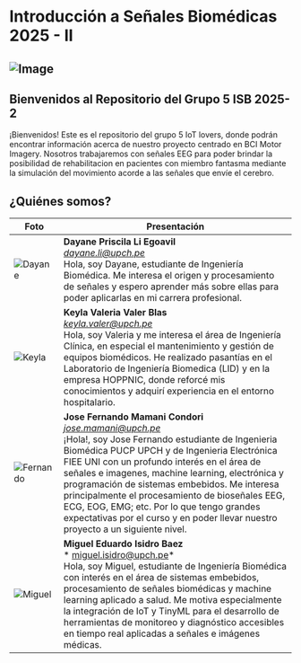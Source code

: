 # Introducción a Señales Biomédicas 2025 - II
![Image](https://github.com/user-attachments/assets/37dce909-b820-4bbe-a204-660702b77619)
-----------------------------------------
## Bienvenidos al Repositorio del Grupo 5 ISB 2025-2
¡Bienvenidos! Este es el repositorio del grupo 5 IoT lovers, donde podrán encontrar información acerca de nuestro proyecto centrado en BCI Motor Imagery. Nosotros trabajaremos con señales EEG para poder brindar la posibilidad de rehabilitacion en pacientes con miembro fantasma mediante la simulación del movimiento acorde a las señales que envíe el cerebro.
## ¿Quiénes somos?
| Foto | Presentación | 
|----------|----------|
| ![Dayane](https://github.com/user-attachments/assets/7e392c2d-cabb-4f1a-9227-7c286670655b)    | **Dayane Priscila Li Egoavil** <br>*dayane.li@upch.pe* <br>Hola, soy Dayane, estudiante de Ingeniería Biomédica. Me interesa el origen y procesamiento de señales y espero aprender más sobre ellas para poder aplicarlas en mi carrera profesional.  |
| ![Keyla](https://github.com/user-attachments/assets/0dc626b6-b21e-4418-a33b-22957d55c1e9)     | **Keyla Valeria Valer Blas** <br>*keyla.valer@upch.pe* <br>Hola, soy Valeria y me interesa el área de Ingeniería Clínica, en especial el mantenimiento y gestión de equipos biomédicos. He realizado pasantías en el Laboratorio de Ingeniería Biomedica (LID) y en la empresa HOPPNIC, donde reforcé mis conocimientos y adquirí experiencia en el entorno hospitalario.  |
| ![Fernando](https://github.com/user-attachments/assets/77e73181-5ace-443c-8d8a-0578545591c1)     | **Jose Fernando Mamani Condori** <br>*jose.mamani@upch.pe* <br>¡Hola!, soy Jose Fernando estudiante de Ingenieria Biomédica PUCP UPCH y de Ingenieria Electrónica FIEE UNI con un profundo interés en el área de señales e imagenes, machine learning, electrónica y programación de sistemas embebidos. Me interesa principalmente el procesamiento de bioseñales EEG, ECG, EOG, EMG; etc. Por lo que tengo grandes expectativas por el curso y en poder llevar nuestro proyecto a un siguiente nivel. |
| ![Miguel](https://github.com/user-attachments/assets/85a1b008-6a2d-4f25-875a-8f0a964d022d)     | **Miguel Eduardo Isidro Baez** <br>* miguel.isidro@upch.pe* <br>Hola, soy Miguel, estudiante de Ingeniería Biomédica con interés en el área de sistemas embebidos, procesamiento de señales biomédicas y machine learning aplicado a salud. Me motiva especialmente la integración de IoT y TinyML para el desarrollo de herramientas de monitoreo y diagnóstico accesibles en tiempo real aplicadas a señales e imágenes médicas. |


